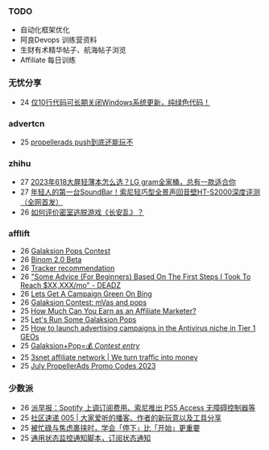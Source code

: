 ### TODO
-  自动化框架优化
-  阿良Devops 训练营资料
-  生财有术精华帖子、航海帖子浏览
-  Affiliate 每日训练

### 无忧分享
<!-- ruyo:START -->
-  24 [仅10行代码可长期关闭Windows系统更新，纯绿色代码！](https://51.ruyo.net/18440.html)<!-- ruyo:END -->

### advertcn
<!-- advertcn:START -->
-  25 [propellerads push到底还能玩不](https://www.advertcn.com/forum.php?mod=viewthread&tid=111337)<!-- advertcn:END -->

### zhihu
<!-- zhihu:START -->
-  27 [2023年618大屏轻薄本怎么选？LG gram全家桶，总有一款适合你](http://zhuanlan.zhihu.com/p/632641888?utm_campaign=rss&utm_medium=rss&utm_source=rss&utm_content=title)
-  27 [年轻人的第一台SoundBar！索尼轻巧型全景声回音壁HT-S2000深度评测（全网首发）](http://zhuanlan.zhihu.com/p/630990296?utm_campaign=rss&utm_medium=rss&utm_source=rss&utm_content=title)
-  26 [如何评价密室逃脱游戏《长安乱》？](http://www.zhihu.com/question/563950552/answer/3045961312?utm_campaign=rss&utm_medium=rss&utm_source=rss&utm_content=title)<!-- zhihu:END -->

### afflift
<!-- afflift:START -->
-  26 [Galaksion Pops Contest](https://afflift.com/f/threads/galaksion-pops-contest.11346/)
-  26 [Binom 2.0 Beta](https://afflift.com/f/threads/binom-2-0-beta.11332/)
-  26 [Tracker recommendation](https://afflift.com/f/threads/tracker-recommendation.11343/)
-  26 [&quot;Some Advice &lpar;For Beginners&rpar; Based On The First Steps I Took To Reach $XX,XXX/mo&quot; - DEADZ](https://afflift.com/f/threads/some-advice-for-beginners-based-on-the-first-steps-i-took-to-reach-xx-xxx-mo-deadz.2016/)
-  26 [Lets Get A Campaign Green On Bing](https://afflift.com/f/threads/lets-get-a-campaign-green-on-bing.9391/)
-  26 [Galaksion Contest: mVas and pops](https://afflift.com/f/threads/galaksion-contest-mvas-and-pops.11292/)
-  25 [How Much Can You Earn as an Affiliate Marketer?](https://afflift.com/f/threads/how-much-can-you-earn-as-an-affiliate-marketer.10984/)
-  25 [Let&#39;s Run Some Galaksion Pops](https://afflift.com/f/threads/lets-run-some-galaksion-pops.11251/)
-  25 [How to launch advertising campaigns in the Antivirus niche in Tier 1 GEOs](https://afflift.com/f/threads/how-to-launch-advertising-campaigns-in-the-antivirus-niche-in-tier-1-geos.10670/)
-  25 [Galaksion+Pop=💰 *Contest entry*](https://afflift.com/f/threads/galaksion-pop-%F0%9F%92%B0-contest-entry.11231/)
-  25 [3snet affiliate network | We turn traffic into money](https://afflift.com/f/threads/3snet-affiliate-network-we-turn-traffic-into-money.1333/)
-  25 [July PropellerAds Promo Codes 2023](https://afflift.com/f/threads/july-propellerads-promo-codes-2023.11242/)<!-- afflift:END -->

### 少数派
<!-- sspai:START -->
-  26 [派早报：Spotify 上调订阅费用、索尼推出 PS5 Access 无障碍控制器等](https://sspai.com/post/81474)
-  25 [社区速递 005 | 大家爱听的播客、作者的新玩意以及工具分享](https://sspai.com/post/81445)
-  25 [被忙碌与焦虑裹挟时，学会「停下」比「开始」更重要](https://sspai.com/post/81257)
-  25 [通用状态监控通知脚本，订阅状态通知](https://sspai.com/post/81269)<!-- sspai:END -->

